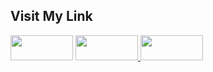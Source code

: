 ## Visit My Link
<a href="https://www.notion.so/02ac698794b64317932e07e25ad14f8b?v=48b660e103f74d2db29d152328aba185" target="_blank"><img src="https://img.shields.io/badge/Notion-000000?style=flat-square&logo=Notion&logoColor=white" width="100" height="40"/></a>
<a href="https://shlovejo2.tistory.com/" target="_blank">
  <img src="https://img.shields.io/badge/Tistory-FF5722?style=flat-square&logo=Tistory&logoColor=white" width="100" height="40" />
</a>
<a href="https://www.instagram.com/a._.injeong/" target="_blank">
  <img src="https://img.shields.io/badge/Instagram-E4405F?style=flat-square&logo=Instagram&logoColor=white" width="100" height="40" />
</a>
